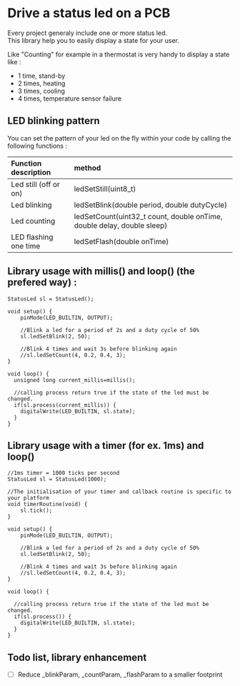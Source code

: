 # Drive a status led on a PCB

Every project generaly include one or more status led.  
This library help you to easily display a state for your user.

Like "Counting" for example in a thermostat is very handy to display a state like :

- 1 time, stand-by
- 2 times, heating
- 3 times, cooling
- 4 times, temperature sensor failure

## LED blinking pattern

You can set the pattern of your led on the fly within your code by calling the following functions :

| Function description  | method                                                                 |
| :-------------------- | :--------------------------------------------------------------------- |
| Led still (off or on) | ledSetStill(uint8_t)                                                   |
| Led blinking          | ledSetBlink(double period, double dutyCycle)                           |
| Led counting          | ledSetCount(uint32_t count, double onTime, double delay, double sleep) |
| LED flashing one time | ledSetFlash(double onTime)                                             |

## Library usage with millis() and loop() (the prefered way) :

```
StatusLed sl = StatusLed();

void setup() {
    pinMode(LED_BUILTIN, OUTPUT);

    //Blink a led for a period of 2s and a duty cycle of 50%
    sl.ledSetBlink(2, 50);

    //Blink 4 times and wait 3s before blinking again
    //sl.ledSetCount(4, 0.2, 0.4, 3);
}

void loop() {
  unsigned long current_millis=millis();

  //calling process return true if the state of the led must be changed.
  if(sl.process(current_millis)) {
    digitalWrite(LED_BUILTIN, sl.state);
  }
}
```

## Library usage with a timer (for ex. 1ms) and loop()

```
//1ms timer = 1000 ticks per second
StatusLed sl = StatusLed(1000);

//The initialisation of your timer and callback routine is specific to your platform
void timerRoutine(void) {
    sl.tick();
}

void setup() {
    pinMode(LED_BUILTIN, OUTPUT);

    //Blink a led for a period of 2s and a duty cycle of 50%
    sl.ledSetBlink(2, 50);

    //Blink 4 times and wait 3s before blinking again
    //sl.ledSetCount(4, 0.2, 0.4, 3);
}

void loop() {

  //calling process return true if the state of the led must be changed.
  if(sl.process()) {
    digitalWrite(LED_BUILTIN, sl.state);
  }
}
```

## Todo list, library enhancement

- [ ] Reduce \_blinkParam, \_countParam, \_flashParam to a smaller footprint
